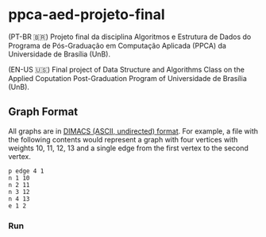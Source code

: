 # ppca-aed-projeto-final

(PT-BR :brazil:)
Projeto final da disciplina Algoritmos e Estrutura de Dados do Programa de Pós-Graduação em Computação Aplicada (PPCA) da Universidade de Brasília (UnB).

(EN-US :us:)
Final project of Data Structure and Algorithms Class on the Applied Coputation Post-Graduation Program of Universidade de Brasília (UnB).

## Graph Format

All graphs are in [DIMACS (ASCII, undirected) format](http://dimacs.rutgers.edu/pub/challenge/graph/doc/ccformat.tex).
For example, a file with the following contents would represent a graph with four
vertices with weights 10, 11, 12, 13 and a single edge from the first vertex
to the second vertex.

    p edge 4 1
    n 1 10
    n 2 11
    n 3 12
    n 4 13
    e 1 2

### Run

